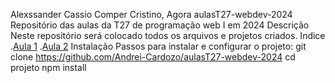 Alexssander Cassio Comper Cristino, Agora
aulasT27-webdev-2024
Repositório das aulas da T27 de programação web I em 2024
Descrição
Neste repositório será colocado todos os arquivos e projetos criados.
Indice
.[Aula 1](#aula1)
.[Aula 2](#aula2)
Instalação
Passos para instalar e configurar o projeto:
git clone https://github.com/Andrei-Cardozo/aulasT27-webdev-2024
cd projeto
npm install

